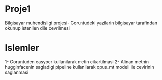 # Proje1
Bilgisayar muhendisligi projesi-
Goruntudeki yazilarin bilgisayar tarafindan okunup istenilen dile cevrilmesi
# Islemler
1- Goruntuden easyocr kullanilarak metin cikartilmasi
2- Alinan metnin hugginfacenin sagladigi pipeline kullanilarak opus_mt modeli ile cevirinin saglanmasi
